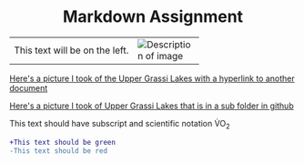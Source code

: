 <h1 align="center"> Markdown Assignment </h1>

<table>
  <tr>
    <td>
      This text will be on the left.
    </td>
    <td>
      <img src="https://upload.wikimedia.org/wikipedia/commons/c/c4/Mount_Rundle_at_Dusk.jpg" alt="Description of image" style="max-width: 100px;">
    </td>
  </tr>
</table>

<a href="https://github.com/LogMac33/KNES381_GitHub/blob/main/thumbnail_IMG_5328.jpg">Here's a picture I took of the Upper Grassi Lakes with a hyperlink to another document</a>

<a href="/images/thumbnail_IMG_5328.jpg">Here's a picture I took of Upper Grassi Lakes that is in a sub folder in github</a>

This text should have subscript and scientific notation V&#775;O<sub>2</sub>

```diff
+This text should be green
-This text should be red
```
